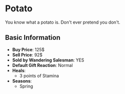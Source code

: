 # Potato

You know what a potato is. Don't ever pretend you don't.

## Basic Information

- **Buy Price**: 125$
- **Sell Price**: 92$
- **Sold by Wandering Salesman**: YES
- **Default Gift Reaction**: Normal
- **Heals**:
  - 3 points of Stamina
- **Seasons**:
  - Spring